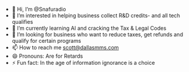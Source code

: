 - 👋 Hi, I’m @Snafuradio
- 👀 I’m interested in helping business collect R&D credits- and all tech qualifies
- 🌱 I’m currently learning AI and cracking the Tax & Legal Codes
- 💞️ I’m looking for business who want to reduce taxes, get refunds and qualify for certain programs
- 📫 How to reach me scott@dallasmms.com
- 😄 Pronouns: Are for Retards
- ⚡ Fun fact: In the age of information ignorance is a choice

<!---
Snafuradio/Snafuradio is a ✨ special ✨ repository because its `README.md` (this file) appears on your GitHub profile.
You can click the Preview link to take a look at your changes.
--->
